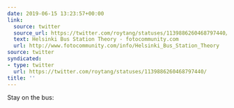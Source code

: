 ```yaml
---
date: 2019-06-15 13:23:57+00:00
link:
  source: twitter
  source_url: https://twitter.com/roytang/statuses/1139886260468797440/
  text: Helsinki Bus Station Theory - fotocommunity.com
  url: http://www.fotocommunity.com/info/Helsinki_Bus_Station_Theory
source: twitter
syndicated:
- type: twitter
  url: https://twitter.com/roytang/statuses/1139886260468797440/
title: ''
---
```


Stay on the bus: